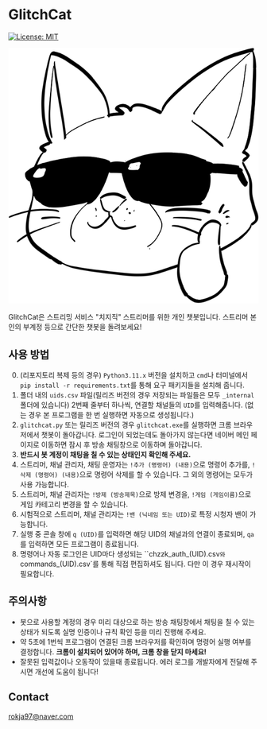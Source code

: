 # GlitchCat
[![License: MIT](https://img.shields.io/badge/License-MIT-yellow.svg)](https://opensource.org/licenses/MIT)

![glitchcat](./glitchcat.png)

GlitchCat은 스트리밍 서비스 "치지직" 스트리머를 위한 개인 챗봇입니다.
스트리머 본인의 부계정 등으로 간단한 챗봇을 돌려보세요!

## 사용 방법

0. (리포지토리 복제 등의 경우) `Python3.11.x` 버전을 설치하고 `cmd`나 터미널에서 `pip install -r requirements.txt`를 통해 요구 패키지들을 설치해 줍니다.
1. 폴더 내의 `uids.csv` 파일(릴리즈 버전의 경우 저장되는 파일들은 모두 `_internal` 폴더에 있습니다) 2번째 줄부터 하나씩, 연결할 채널들의 `UID`를 입력해줍니다. (없는 경우 본 프로그램을 한 번 실행하면 자동으로 생성됩니다.)
2. `glitchcat.py` 또는 릴리즈 버전의 경우 `glitchcat.exe`를 실행하면 크롬 브라우저에서 챗봇이 돌아갑니다. 로그인이 되었는데도 돌아가지 않는다면 네이버 메인 페이지로 이동하면 잠시 후 방송 채팅창으로 이동하며 돌아갑니다.
3. **반드시 봇 계정이 채팅을 칠 수 있는 상태인지 확인해 주세요.** 
4. 스트리머, 채널 관리자, 채팅 운영자는 `!추가 (명령어) (내용)`으로 명령어 추가를, `!삭제 (명령어) (내용)`으로 명령어 삭제를 할 수 있습니다. 그 외의 명령어는 모두가 사용 가능합니다.
5. 스트리머, 채널 관리자는 `!방제 (방송제목)`으로 방제 변경을, `!게임 (게임이름)`으로 게임 카테고리 변경을 할 수 있습니다.
6. 시험적으로 스트리머, 채널 관리자는 `!밴 (닉네임 또는 UID)`로 특정 시청자 밴이 가능합니다.
7. 실행 중 콘솔 창에 `q (UID)`를 입력하면 해당 UID의 채널과의 연결이 종료되며, `qa`를 입력하면 모든 프로그램이 종료됩니다.
8. 명령어나 자동 로그인은 UID마다 생성되는 ``chzzk_auth_(UID).csv`와 `commands_(UID).csv`를 통해 직접 편집하셔도 됩니다. 다만 이 경우 재시작이 필요합니다.

## 주의사항

- 봇으로 사용할 계정의 경우 미리 대상으로 하는 방송 채팅창에서 채팅을 칠 수 있는 상태가 되도록 실명 인증이나 규칙 확인 등을 미리 진행해 주세요.
- 약 5초에 1번씩 프로그램이 연결된 크롬 브라우저를 확인하며 명령어 실행 여부를 결정합니다. **크롬이 설치되어 있어야 하며, 크롬 창을 닫지 마세요!**
- 잘못된 입력값이나 오동작이 있을때 종료됩니다. 에러 로그를 개발자에게 전달해 주시면 개선에 도움이 됩니다!

## Contact

<rokja97@naver.com>